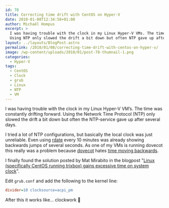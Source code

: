 ```yaml
---
id: 78
title: Correcting time drift with CentOS on Hyper-V
date: 2010-01-08T12:34:58+01:00
author: Michaël Hompus
excerpt: >
  I was having trouble with the clock in my Linux Hyper-V VMs. The time was constantly drifting forward.
  Using NTP only slowed the drift a bit down but often NTP gave up after several days.
layout: ../layouts/BlogPost.astro
permalink: /2010/01/08/correcting-time-drift-with-centos-on-hyper-v/
image: /wp-content/uploads/2010/01/post-78-thumnail-1.png
categories:
  - Hyper-V
tags:
  - CentOS
  - Clock
  - grub
  - Linux
  - NTP
  - VM
---
```


I was having trouble with the clock in my Linux Hyper-V VM’s.
The time was constantly drifting forward.
Using the Network Time Protocol (NTP) only slowed the drift a bit down but often the NTP-service gave up after several days.

<!--more-->

I tried a lot of NTP configurations, but basically the local clock was just unreliable.
Even using [rdate](https://linux.die.net/man/1/rdate) every 10 minutes was already showing backwards jumps of several seconds.
As one of my VMs is running dovecot this really was a problem because [dovecot](https://www.dovecot.org/) hates [time moving backwards](https://doc.dovecot.org/2.3/admin_manual/errors/time_moved_backwards/).

I finally found the solution posted by Mat Mirabito in the blogpost
"[Linux (specifically CentOS running trixbox) gains excessive time on system clock](https://bloggymcblogface.blog/linux-specifically-centos-running-trixbox-gains-excessive-time-on-system-clock/)".

Edit `grub.conf` and add the following to the kernel line:

```ini
divider=10 clocksource=acpi_pm
```

After this it works like… clockwork 🙂
